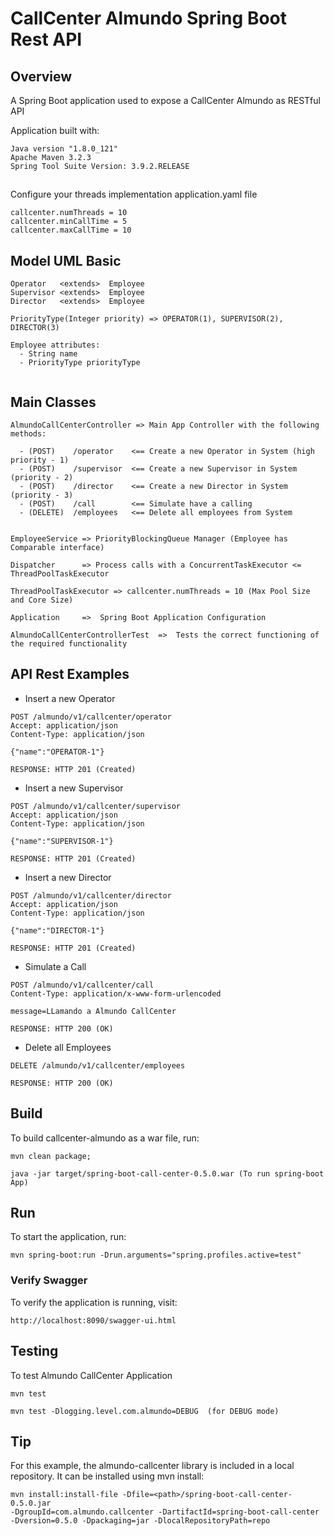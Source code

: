 # CallCenter Almundo Spring Boot Rest API

## Overview

A Spring Boot application used to expose a CallCenter Almundo as RESTful API

Application built with:

```
Java version "1.8.0_121"
Apache Maven 3.2.3 
Spring Tool Suite Version: 3.9.2.RELEASE

```

## 

Configure your threads implementation application.yaml file

```
callcenter.numThreads = 10
callcenter.minCallTime = 5 
callcenter.maxCallTime = 10
```

## Model UML Basic

```
Operator   <extends>  Employee 
Supervisor <extends>  Employee
Director   <extends>  Employee 

PriorityType(Integer priority) => OPERATOR(1), SUPERVISOR(2), DIRECTOR(3)

Employee attributes:
  - String name
  - PriorityType priorityType
  
```

## Main Classes

```
AlmundoCallCenterController => Main App Controller with the following methods:

  - (POST)    /operator    <== Create a new Operator in System (high priority - 1)
  - (POST)    /supervisor  <== Create a new Supervisor in System (priority - 2)
  - (POST)    /director    <== Create a new Director in System (priority - 3)
  - (POST)    /call        <== Simulate have a calling 
  - (DELETE)  /employees   <== Delete all employees from System
 

EmployeeService => PriorityBlockingQueue Manager (Employee has Comparable interface)

Dispatcher      => Process calls with a ConcurrentTaskExecutor <= ThreadPoolTaskExecutor 

ThreadPoolTaskExecutor => callcenter.numThreads = 10 (Max Pool Size and Core Size)

Application     =>  Spring Boot Application Configuration

AlmundoCallCenterControllerTest  =>  Tests the correct functioning of the required functionality

```

## API Rest Examples

- Insert a new Operator

```
POST /almundo/v1/callcenter/operator
Accept: application/json
Content-Type: application/json

{"name":"OPERATOR-1"}

RESPONSE: HTTP 201 (Created)
```

- Insert a new Supervisor

```
POST /almundo/v1/callcenter/supervisor
Accept: application/json
Content-Type: application/json

{"name":"SUPERVISOR-1"}

RESPONSE: HTTP 201 (Created)
```

- Insert a new Director

```
POST /almundo/v1/callcenter/director
Accept: application/json
Content-Type: application/json

{"name":"DIRECTOR-1"}

RESPONSE: HTTP 201 (Created)
```

- Simulate a Call 

```
POST /almundo/v1/callcenter/call
Content-Type: application/x-www-form-urlencoded

message=LLamando a Almundo CallCenter

RESPONSE: HTTP 200 (OK)
```

- Delete all Employees

```
DELETE /almundo/v1/callcenter/employees

RESPONSE: HTTP 200 (OK)
```


## Build

To build callcenter-almundo as a war file, run:

```
mvn clean package;

java -jar target/spring-boot-call-center-0.5.0.war (To run spring-boot App)
```

## Run

To start the application, run:

```
mvn spring-boot:run -Drun.arguments="spring.profiles.active=test"

```

### Verify Swagger

To verify the application is running, visit:

```
http://localhost:8090/swagger-ui.html
```

## Testing

To test Almundo CallCenter Application

```
mvn test

mvn test -Dlogging.level.com.almundo=DEBUG  (for DEBUG mode)
```

## Tip

For this example, the almundo-callcenter library is included in a local repository. It can be
installed using mvn install:

```
mvn install:install-file -Dfile=<path>/spring-boot-call-center-0.5.0.jar 
-DgroupId=com.almundo.callcenter -DartifactId=spring-boot-call-center 
-Dversion=0.5.0 -Dpackaging=jar -DlocalRepositoryPath=repo
```
